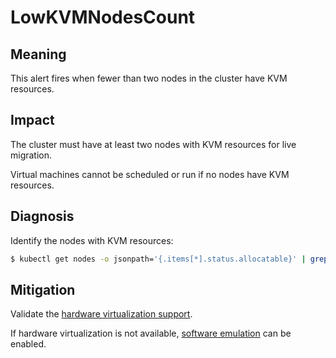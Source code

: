 # LowKVMNodesCount
<!--edited by apinnick Nov 2022-->

## Meaning

This alert fires when fewer than two nodes in the cluster have KVM resources.

## Impact

The cluster must have at least two nodes with KVM resources for live migration.

Virtual machines cannot be scheduled or run if no nodes have KVM resources.

## Diagnosis

Identify the nodes with KVM resources:

```bash
$ kubectl get nodes -o jsonpath='{.items[*].status.allocatable}' | grep devices.kubevirt.io/kvm
```

## Mitigation

<!--DS: Install KVM on the nodes without KVM resources.-->
<!--USstart-->
Validate the [hardware virtualization support](https://kubevirt.io/user-guide/operations/installation/#validate-hardware-virtualization-support).

If hardware virtualization is not available, [software emulation](https://github.com/kubevirt/kubevirt/blob/master/docs/software-emulation.md) can be enabled.
<!--USend-->